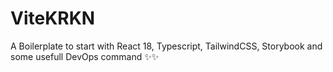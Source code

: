 # ViteKRKN
A Boilerplate to start with React 18, Typescript, TailwindCSS, Storybook and some usefull DevOps command ✨✨
